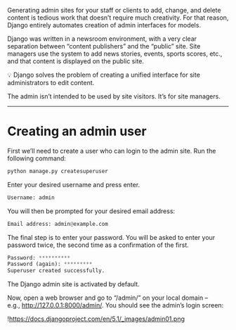 Generating admin sites for your staff or clients to add, change, and delete content is tedious work that doesn’t require much creativity. For that reason, Django entirely automates creation of admin interfaces for models.

Django was written in a newsroom environment, with a very clear separation between “content publishers” and the “public” site. Site managers use the system to add news stories, events, sports scores, etc., and that content is displayed on the public site. 

<aside>
💡 Django solves the problem of creating a unified interface for site administrators to edit content.

</aside>

The admin isn’t intended to be used by site visitors. It’s for site managers.

---

# **Creating an admin user**

First we’ll need to create a user who can login to the admin site. Run the following command:

```python
python manage.py createsuperuser
```

Enter your desired username and press enter.

```python
Username: admin
```

You will then be prompted for your desired email address:

```python
Email address: admin@example.com
```

The final step is to enter your password. You will be asked to enter your password twice, the second time as a confirmation of the first.

```python
Password: **********
Password (again): *********
Superuser created successfully.
```

The Django admin site is activated by default.

Now, open a web browser and go to “/admin/” on your local domain – e.g., http://127.0.0.1:8000/admin/. You should see the admin’s login screen:

!https://docs.djangoproject.com/en/5.1/_images/admin01.png